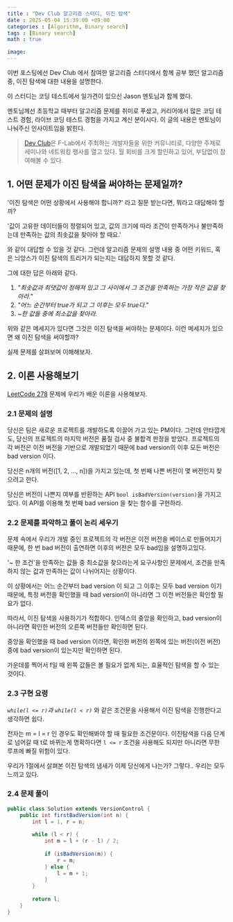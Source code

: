 ```yaml
---
title : "Dev Club 알고리즘 스터디, 이진 탐색"
date : 2025-05-04 15:39:00 +09:00
categories : [Algorithm, Binary search]
tags : [Binary search]
math : true

image:
---
```


이번 포스팅에선 Dev Club 에서 참여한 알고리즘 스터디에서 함께 공부 했던 알고리즘 중, 이진 탐색에 대한 내용을 설명한다.

이 스터디는 코딩 테스트에서 일가견이 있으신 Jason 멘토님과 함께 했다. 

멘토님께선 초등학교 때부터 알고리즘 문제를 취미로 푸셨고, 커리어에서 많은 코딩 테스트 경험, 라이브 코딩 테스트 경험을 가지고 계신 분이시다. 이 글의 내용은 멘토님이 나눠주신 인사이트임을 밝힌다.

> [Dev Club](https://f-lab.kr/dev-club)은 F-Lab에서 주최하는 개발자들을 위한 커뮤니티로, 다양한 주제로 세미나와 네트워킹 행사를 열고 있다. 월 회비를 크게 할인하고 있어, 부담없이 참여해볼 수 있다.

## 1. 어떤 문제가 이진 탐색을 써야하는 문제일까?

'이진 탐색은 어떤 상황에서 사용해야 합니까?' 라고 질문 받는다면, 뭐라고 대답해야 할까?

'값이 고유한 데이터들이 정렬되어 있고, 값의 크기에 따라 조건이 만족하거나 불만족하는데 만족하는 값의 최솟값을 찾아야 할 때요.'

와 같이 대답할 수 있을 것 같다. 그런데 알고리즘 문제의 설명 내용 중 어떤 키워드, 혹은 늬앙스가 이진 탐색의 트리거가 되는지는 대답하지 못할 것 같다.

그에 대한 답은 아래와 같다.

1. _"최솟값과 최댓값이 정해져 있고 그 사이에서 그 조건을 만족하는 가장 작은 값을 찾아라."_ 
2. _"어느 순간부터 true가 되고 그 이후는 모두 true다."_
3. _~한 값들 중에 최소값을 찾아라._

위와 같은 메세지가 있다면 그것은 이진 탐색을 써야하는 문제이다. 이런 메세지가 있으면 왜 이진 탐색을 써야할까?

실제 문제를 살펴보며 이해해보자.

## 2. 이론 사용해보기

[LeetCode 278](https://leetcode.com/problems/first-bad-version/description/) 문제에 우리가 배운 이론을 사용해보자.

### 2.1 문제의 설명

당신은 팀은 새로운 프로젝트를 개발하도록 이끌어 가고 있는 PM이다. 그런데 안타깝게도, 당신의 프로젝트의 마지막 버전은 품질 검사 중 불합격 판정을 받았다. 프로젝트의 각 버전은 이전 버전을 기반으로 개발되었기 때문에 bad version의 이후 모든 버전은 bad version 이다.

당신은 n개의 버전([1, 2, ..., n])을 가지고 있는데, 첫 번째 나쁜 버전이 몇 버전인지 찾으려고 한다.

당신은 버전이 나쁜지 여부를 반환하는 API `bool isBadVersion(version)`을 가지고 있다. 이 API를 이용해 첫 번째 bad version 을 찾는 함수를 구현하라.

### 2.2 문제를 파악하고 풀이 논리 세우기

문제 속에서 우리가 개발 중인 프로젝트의 각 버전은 이전 버전을 베이스로 만들어지기 때문에, 한 번 bad 버전이 출연하면 이후의 버전은 모두 bad임을 설명하고있다. 

'~ 한 조건'을 만족하는 값들 중 최소값을 찾으라는게 요구사항인 문제에서, 조건을 만족하지 않는 값과 만족하는 값이 나뉘어지는 상황이다. 

이 상황에서는 어느 순간부터 bad version 이 되고 그 이후는 모두 bad version 이기 때문에, 특정 버전을 확인했을 때 bad version이 아니라면 그 이전 버전들은 확인할 필요가 없다.

따라서, 이진 탐색을 사용하기가 적합하다. 인덱스의 중앙을 확인하고, bad version이 아니라면 확인한 버전의 오른쪽 버전들만 확인하면 된다.

중앙을 확인했을 때 bad version 이라면, 확인한 버전의 왼쪽에 있는 버전(이전 버전) 중에 bad version이 있는지만 확인하면 된다.

가운데를 찍어서 f일 때 왼쪽 값들은 볼 필요가 없게 되는, 효율적인 탐색을 할 수 있는 것이다.

### 2.3 구현 요령

_`while(l <= r)`과 `while(l < r)`_ 와 같은 조건문을 사용해서 이진 탐색을 진행한다고 생각하면 쉽다.

전자는 m = l = r 인 경우도 확인해봐야 할 때 필요한 조건문이다. 이진탐색을 다음 단계로 넘어갈 때 t로 바뀌는게 명확하다면 `l <= r` 조건을 사용해도 되지만 아니라면 무한 루프에 빠질 위험이 있다.

우리가 1절에서 살펴본 이진 탐색의 냄새가 이제 당신에게 나는가? 그렇다.. 우리는 모두 느끼고 있다.

### 2.4 문제 풀이

```java
public class Solution extends VersionControl {
    public int firstBadVersion(int n) {
        int l = 1, r = n;
       
        while (l < r) {
            int m = l + (r - l) / 2;
           
            if (isBadVersion(m)) {
                r = m;
            } else {
                l = m + 1;
            }
        }
       
        return l;
    }
}
```
